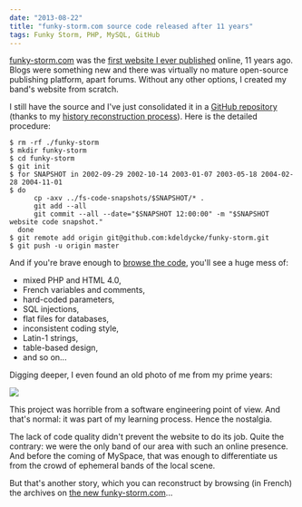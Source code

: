 ```yaml
---
date: "2013-08-22"
title: "funky-storm.com source code released after 11 years"
tags: Funky Storm, PHP, MySQL, GitHub
---
```


[funky-storm.com](https://funky-storm.com) was the [first website I ever published](https://web.archive.org/web/20020515000000*/https://www.funkystorm.free.fr/) online, 11 years ago. Blogs were something new and there was virtually no mature open-source publishing platform, apart forums. Without any other options, I created my band's website from scratch.

I still have the source and I've just consolidated it in a [GitHub repository](https://github.com/kdeldycke/funky-storm) (thanks to my [history reconstruction process]({filename}/2010/git-commit-history-reconstruction.md)). Here is the detailed procedure:

```shell-session
$ rm -rf ./funky-storm
$ mkdir funky-storm
$ cd funky-storm
$ git init
$ for SNAPSHOT in 2002-09-29 2002-10-14 2003-01-07 2003-05-18 2004-02-28 2004-11-01
$ do
      cp -axv ../fs-code-snapshots/$SNAPSHOT/* .
      git add --all
      git commit --all --date="$SNAPSHOT 12:00:00" -m "$SNAPSHOT website code snapshot."
  done
$ git remote add origin git@github.com:kdeldycke/funky-storm.git
$ git push -u origin master
```

And if you're brave enough to [browse the code](https://github.com/kdeldycke/funky-storm), you'll see a huge mess of:

  * mixed PHP and HTML 4.0,
  * French variables and comments,
  * hard-coded parameters,
  * SQL injections,
  * flat files for databases,
  * inconsistent coding style,
  * Latin-1 strings,
  * table-based design,
  * and so on...

Digging deeper, I even found an old photo of me from my prime years:

![](https://raw.github.com/kdeldycke/funky-storm/master/data/webmaster.jpg)

This project was horrible from a software engineering point of view. And that's normal: it was part of my learning process. Hence the nostalgia.

The lack of code quality didn't prevent the website to do its job. Quite the contrary: we were the only band of our area with such an online presence. And before the coming of MySpace, that was enough to differentiate us from the crowd of ephemeral bands of the local scene.

But that's another story, which you can reconstruct by browsing (in French) the archives on [the new funky-storm.com](https://funky-storm.com)...
